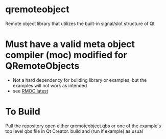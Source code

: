 # qremoteobject
Remote object library that utilizes the built-in signal/slot structure of Qt


# Must have a valid meta object compiler (moc)  modified for QRemoteObjects
   - Not a hard dependency for building library or examples, but the examples will not work as intended
   - see [RMOC latest](https://github.com/Tpimp/rmoc/tree/5.12)


# To Build

Pull the repository
open either qremoteobject.qbs or one of the example's top level qbs file in Qt Creator.
build and (run if example) as usual
